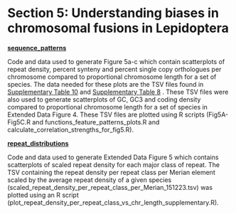 # Section 5: Understanding biases in chromosomal fusions in Lepidoptera

[**sequence_patterns**](<https://github.com/charlottewright/Chromosome_evolution_Lepidoptera_MS/tree/main/5_sequence_contents/sequence_patterns>)

Code and data used to generate Figure 5a-c which contain scatterplots of repeat density, percent synteny and percent single copy orthologues per chromosome compared to proportional chromosome length for a set of species.
The data needed for these plots are the TSV files found in [Supplementary Table 10](<https://github.com/charlottewright/Chromosome_evolution_Lepidoptera_MS/blob/main/sup_tables/tableS10_chromosome_statistics.tsv>) and [Supplementary Table 8](<https://github.com/charlottewright/Chromosome_evolution_Lepidoptera_MS/blob/main/sup_tables/TableS8_species_statistics.tsv>) .
These TSV files were also used to generate scatterplots of GC, GC3 and coding density compared to proportional chromosome length for a set of species in Extended Data Figure 4. These TSV files are plotted using R scripts (Fig5A-Fig5C.R and functions_feature_patterns_plots.R and calculate_correlation_strengths_for_fig5.R).

[**repeat_distributions**](<https://github.com/charlottewright/Chromosome_evolution_Lepidoptera_MS/tree/main/5_sequence_contents/repeat_distributions>)

Code and data used to generate Extended Data Figure 5 which contains scatterplots of scaled repeat density for each major class of repeat. The TSV containing the repeat density per repeat class per Merian element scaled by the average repeat density of a given species (scaled_repeat_density_per_repeat_class_per_Merian_151223.tsv) was plotted using an R script (plot_repeat_density_per_repeat_class_vs_chr_length_supplementary.R). 
